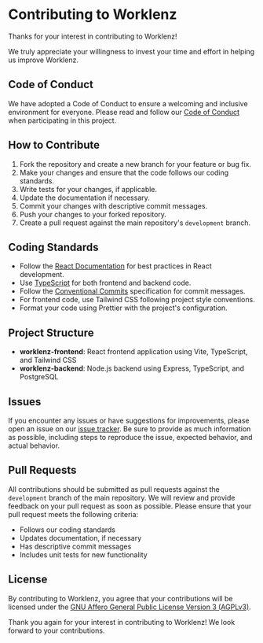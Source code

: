 # Contributing to Worklenz

Thanks for your interest in contributing to Worklenz!

We truly appreciate your willingness to invest your time and effort in helping us improve Worklenz.
## Code of Conduct

We have adopted a Code of Conduct to ensure a welcoming and inclusive environment for everyone. Please read and follow our [Code of Conduct](CODE_OF_CONDUCT.md) when participating in this project.

## How to Contribute

1. Fork the repository and create a new branch for your feature or bug fix.
2. Make your changes and ensure that the code follows our coding standards.
3. Write tests for your changes, if applicable.
4. Update the documentation if necessary.
5. Commit your changes with descriptive commit messages.
6. Push your changes to your forked repository.
7. Create a pull request against the main repository's `development` branch.

## Coding Standards

- Follow the [React Documentation](https://react.dev/learn) for best practices in React development.
- Use [TypeScript](https://www.typescriptlang.org/) for both frontend and backend code.
- Follow the [Conventional Commits](https://www.conventionalcommits.org/) specification for commit messages.
- For frontend code, use Tailwind CSS following project style conventions.
- Format your code using Prettier with the project's configuration.

## Project Structure

- **worklenz-frontend**: React frontend application using Vite, TypeScript, and Tailwind CSS
- **worklenz-backend**: Node.js backend using Express, TypeScript, and PostgreSQL

## Issues

If you encounter any issues or have suggestions for improvements, please open an issue on our [issue tracker](https://github.com/worklenz/worklenz/issues). Be sure to provide as much information as possible, including steps to reproduce the issue, expected behavior, and actual behavior.

## Pull Requests

All contributions should be submitted as pull requests against the `development` branch of the main repository. We will review and provide feedback on your pull request as soon as possible. Please ensure that your pull request meets the following criteria:

- Follows our coding standards
- Updates documentation, if necessary
- Has descriptive commit messages
- Includes unit tests for new functionality

## License

By contributing to Worklenz, you agree that your contributions will be licensed under the [GNU Affero General Public License Version 3 (AGPLv3)](LICENSE).

Thank you again for your interest in contributing to Worklenz! We look forward to your contributions.
